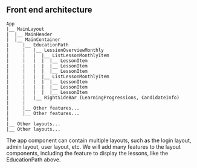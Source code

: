 ## Front end architecture

```
App
|__ MainLayout
|  |__ MainHeader
|  |__ MainContainer
|     |__ EducationPath
|     |   |__ LessionOverviewMonthly
|     |   |  |__ ListLessonMonthlyItem
|     |   |  |  |__ LessonItem
|     |   |  |  |__ LessonItem
|     |   |  |  |__ LessonItem
|     |   |  |__ ListLessonMonthlyItem
|     |   |  |  |__ LessonItem
|     |   |  |  |__ LessonItem
|     |   |  |  |__ LessonItem
|     |   |__ RightSideBar (LearningProgressions, CandidateInfo)
|     |
|     |__ Other features...
|     |__ Other features...
|
|__ Other layouts...
|__ Other layouts...
```

The app component can contain multiple layouts, such as the login layout, admin layout, user layout, etc.
We will add many features to the layout components, including the feature to display the lessons, like the EducationPath above.
